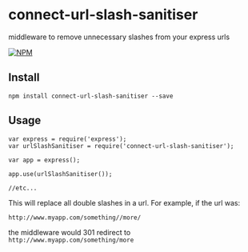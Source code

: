 # connect-url-slash-sanitiser

middleware to remove unnecessary slashes from your express urls

[![NPM](https://nodei.co/npm/connect-url-slash-sanitiser.png)](https://nodei.co/npm/connect-url-slash-sanitiser/)

## Install

```
npm install connect-url-slash-sanitiser --save
```

## Usage

```
var express = require('express');
var urlSlashSanitiser = require('connect-url-slash-sanitiser');

var app = express();

app.use(urlSlashSanitiser());

//etc...

```

This will replace all double slashes in a url.
For example, if the url was:

`http://www.myapp.com/something//more/`

the middleware would 301 redirect to  
`http://www.myapp.com/something/more`